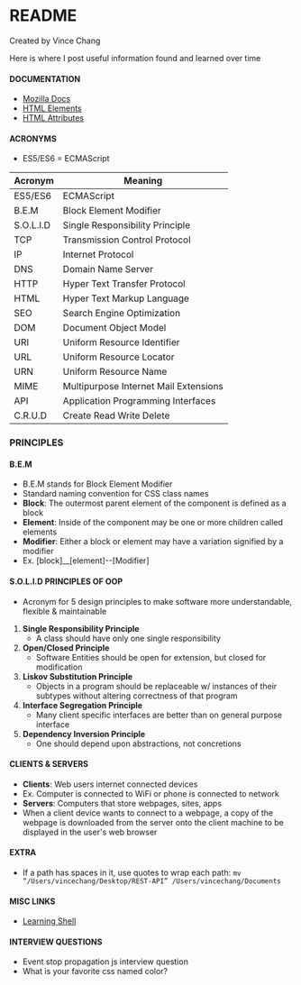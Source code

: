 # README

Created by Vince Chang </br>

Here is where I post useful information found and learned over time

#### DOCUMENTATION

- [Mozilla Docs](https://developer.mozilla.org/en-US/docs/Web)
- [HTML Elements](https://developer.mozilla.org/en-US/docs/Web/HTML/Element)
- [HTML Attributes](https://developer.mozilla.org/en-US/docs/Web/HTML/Attributes)

#### ACRONYMS

- ES5/ES6 = ECMAScript

| Acronym   | Meaning                               |
| --------- | ------------------------------------- |
| ES5/ES6   | ECMAScript                            |
| B.E.M     | Block Element Modifier                |
| S.O.L.I.D | Single Responsibility Principle       |
| TCP       | Transmission Control Protocol         |
| IP        | Internet Protocol                     |
| DNS       | Domain Name Server                    |
| HTTP      | Hyper Text Transfer Protocol          |
| HTML      | Hyper Text Markup Language            |
| SEO       | Search Engine Optimization            |
| DOM       | Document Object Model                 |
| URI       | Uniform Resource Identifier           |
| URL       | Uniform Resource Locator              |
| URN       | Uniform Resource Name                 |
| MIME      | Multipurpose Internet Mail Extensions |
| API       | Application Programming Interfaces    |
| C.R.U.D   | Create Read Write Delete              |

### PRINCIPLES

#### B.E.M

- B.E.M stands for Block Element Modifier
- Standard naming convention for CSS class names
- **Block**: The outermost parent element of the component is defined as a block
- **Element**: Inside of the component may be one or more children called
  elements
- **Modifier**: Either a block or element may have a variation signified by a
  modifier
- Ex. [block]\_\_[element]--[Modifier]

#### S.O.L.I.D PRINCIPLES OF OOP

- Acronym for 5 design principles to make software more understandable, flexible
  & maintainable

1. **Single Responsibility Principle**
   - A class should have only one single responsibility
2. **Open/Closed Principle**
   - Software Entities should be open for extension, but closed for
     modification
3. **Liskov Substitution Principle**
   - Objects in a program should be replaceable w/ instances of their subtypes
     without altering correctness of that program
4. **Interface Segregation Principle**
   - Many client specific interfaces are better than on general purpose
     interface
5. **Dependency Inversion Principle**
   - One should depend upon abstractions, not concretions

#### CLIENTS & SERVERS

- **Clients**: Web users internet connected devices
- Ex. Computer is connected to WiFi or phone is connected to network
- **Servers**: Computers that store webpages, sites, apps
- When a client device wants to connect to a webpage, a copy of the webpage is
  downloaded from the server onto the client machine to be displayed in the
  user's web browser

#### EXTRA

- If a path has spaces in it, use quotes to wrap each path:
  `mv “/Users/vincechang/Desktop/REST-API” /Users/vincechang/Documents`

#### MISC LINKS

- [Learning Shell](explainshell.com)

#### INTERVIEW QUESTIONS

- Event stop propagation js interview question
- What is your favorite css named color?
